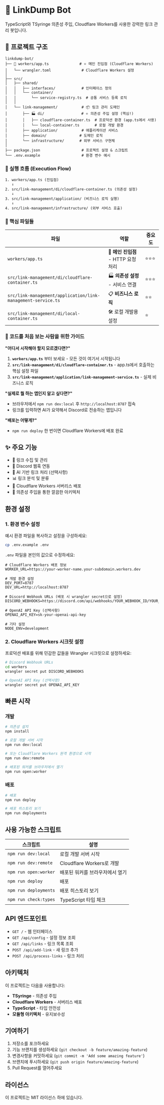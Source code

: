 # 🔗 LinkDump Bot

TypeScript와 TSyringe 의존성 주입, Cloudflare Workers를 사용한 강력한 링크 관리 봇입니다.

## 📁 프로젝트 구조

```
linkdump-bot/
├── 🚀 workers/app.ts              # ⭐ 메인 진입점 (Cloudflare Workers)
│   └── wrangler.toml              # Cloudflare Workers 설정
│
├── src/
│   ├── shared/
│   │   ├── interfaces/            # 인터페이스 정의
│   │   └── container/
│   │       └── service-registry.ts  # 공통 서비스 등록 로직
│   │
│   └── link-management/           # 📦 링크 관리 도메인
│       ├── 🏭 di/                 # ⭐ 의존성 주입 설정 (핵심!)
│       │   ├── cloudflare-container.ts  # 프로덕션 환경 (app.ts에서 사용)
│       │   └── local-container.ts       # 로컬 개발 환경
│       ├── application/           # 애플리케이션 서비스
│       ├── domain/               # 도메인 로직
│       └── infrastructure/       # 외부 서비스 구현체
│
├── package.json                   # 프로젝트 설정 & 스크립트
└── .env.example                   # 환경 변수 예시
```

### 🔄 실행 흐름 (Execution Flow)

```
1. workers/app.ts (진입점)
   ↓
2. src/link-management/di/cloudflare-container.ts (의존성 설정)
   ↓
3. src/link-management/application/ (비즈니스 로직 실행)
   ↓
4. src/link-management/infrastructure/ (외부 서비스 호출)
```

### 🎯 핵심 파일들

| 파일                                                         | 역할                                | 중요도 |
| ------------------------------------------------------------ | ----------------------------------- | ------ |
| `workers/app.ts`                                             | 🚀 **메인 진입점** - HTTP 요청 처리 | ⭐⭐⭐ |
| `src/link-management/di/cloudflare-container.ts`             | 🏭 **의존성 설정** - 서비스 연결    | ⭐⭐⭐ |
| `src/link-management/application/link-management-service.ts` | 📋 **비즈니스 로직**                | ⭐⭐   |
| `src/link-management/di/local-container.ts`                  | 🛠️ 로컬 개발용 설정                 | ⭐     |

### 👀 코드를 처음 보는 사람을 위한 가이드

**"어디서 시작해야 할지 모르겠다면?"**

1. **`workers/app.ts`** 부터 보세요 - 모든 것이 여기서 시작됩니다
2. **`src/link-management/di/cloudflare-container.ts`** - app.ts에서 호출하는 핵심 설정 파일
3. **`src/link-management/application/link-management-service.ts`** - 실제 비즈니스 로직

**"실제로 뭘 하는 앱인지 알고 싶다면?"**

- 브라우저에서 `npm run dev:local` 후 `http://localhost:8787` 접속
- 링크를 입력하면 AI가 요약해서 Discord로 전송하는 앱입니다

**"배포는 어떻게?"**

- `npm run deploy` 한 번이면 Cloudflare Workers에 배포 완료

## ✨ 주요 기능

- 🔗 링크 수집 및 관리
- 🤖 Discord 웹훅 연동
- 🧠 AI 기반 링크 처리 (선택사항)
- 📊 링크 분석 및 분류
- 🚀 Cloudflare Workers 서버리스 배포
- 💉 의존성 주입을 통한 깔끔한 아키텍처

## 환경 설정

### 1. 환경 변수 설정

예시 환경 파일을 복사하고 설정을 구성하세요:

```bash
cp .env.example .env
```

`.env` 파일을 본인의 값으로 수정하세요:

```env
# Cloudflare Workers 배포 정보
WORKER_URL=https://your-worker-name.your-subdomain.workers.dev

# 개발 환경 설정
DEV_PORT=8787
DEV_URL=http://localhost:8787

# Discord Webhook URLs (배포 시 wrangler secret으로 설정)
DISCORD_WEBHOOKS=https://discord.com/api/webhooks/YOUR_WEBHOOK_ID/YOUR_WEBHOOK_TOKEN

# OpenAI API Key (선택사항)
OPENAI_API_KEY=sk-your-openai-api-key

# 기타 설정
NODE_ENV=development
```

### 2. Cloudflare Workers 시크릿 설정

프로덕션 배포를 위해 민감한 값들을 Wrangler 시크릿으로 설정하세요:

```bash
# Discord Webhook URLs
cd workers
wrangler secret put DISCORD_WEBHOOKS

# OpenAI API Key (선택사항)
wrangler secret put OPENAI_API_KEY
```

## 빠른 시작

### 개발

```bash
# 의존성 설치
npm install

# 로컬 개발 서버 시작
npm run dev:local

# 또는 Cloudflare Workers 원격 환경으로 시작
npm run dev:remote

# 배포된 워커를 브라우저에서 열기
npm run open:worker
```

### 배포

```bash
# 배포
npm run deploy

# 배포 히스토리 보기
npm run deployments
```

## 사용 가능한 스크립트

| 스크립트              | 설명                            |
| --------------------- | ------------------------------- |
| `npm run dev:local`   | 로컬 개발 서버 시작             |
| `npm run dev:remote`  | Cloudflare Workers로 개발       |
| `npm run open:worker` | 배포된 워커를 브라우저에서 열기 |
| `npm run deploy`      | 배포                            |
| `npm run deployments` | 배포 히스토리 보기              |
| `npm run check:types` | TypeScript 타입 체크            |

## API 엔드포인트

- `GET /` - 웹 인터페이스
- `GET /api/config` - 설정 정보 조회
- `GET /api/links` - 링크 목록 조회
- `POST /api/add-link` - 새 링크 추가
- `POST /api/process-links` - 링크 처리

## 아키텍처

이 프로젝트는 다음을 사용합니다:

- **TSyringe** - 의존성 주입
- **Cloudflare Workers** - 서버리스 배포
- **TypeScript** - 타입 안전성
- **모듈형 아키텍처** - 유지보수성

## 기여하기

1. 저장소를 포크하세요
2. 기능 브랜치를 생성하세요 (`git checkout -b feature/amazing-feature`)
3. 변경사항을 커밋하세요 (`git commit -m 'Add some amazing feature'`)
4. 브랜치에 푸시하세요 (`git push origin feature/amazing-feature`)
5. Pull Request를 열어주세요

## 라이선스

이 프로젝트는 MIT 라이선스 하에 있습니다.
